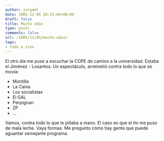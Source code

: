 ```yaml
---
author: jorgeml
date: 2005-12-05 20:15:04+00:00
draft: false
title: Mucho odio
type: posts
comments: false
url: /2005/12/05/mucho-odio/
tags:
- todo a cien
---
```


El otro día me puse a escuchar la COPE de camino a la universidad. Estaba el Jiménez - Losantos. Un espectáculo, arremetió contra todo lo que se movía:

* Montilla
* La Caixa
* Los socialistas
* El GAL
* Perpignan
* ZP
* ...

Vamos, contra todo lo que le pillaba a mano. El caso es que el tío me puso de mala leche. Vaya formas. Me pregunto cómo hay gente que puede aguantar semejante programa.
